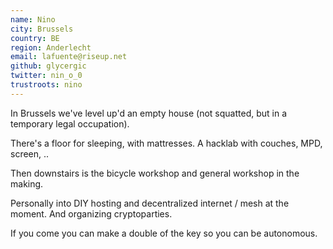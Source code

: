 ```yaml
---
name: Nino
city: Brussels
country: BE
region: Anderlecht
email: lafuente@riseup.net
github: glycergic
twitter: nin_o_0
trustroots: nino
---
```


In Brussels we've level up'd an empty house (not squatted, but in a temporary legal occupation).

There's a floor for sleeping, with mattresses. A hacklab with couches, MPD, screen, ..

Then downstairs is the bicycle workshop and general workshop in the making.

Personally into DIY hosting and decentralized internet / mesh at the moment. And organizing cryptoparties.

If you come you can make a double of the key so you can be autonomous.
